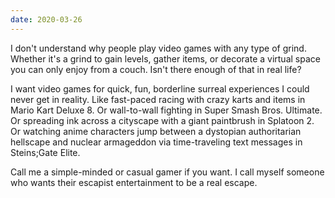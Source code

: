 ```yaml
---
date: 2020-03-26
---
```


I don't understand why people play video games with any type of grind. Whether it's a grind to gain levels, gather items, or decorate a virtual space you can only enjoy from a couch. Isn't there enough of that in real life?

I want video games for quick, fun, borderline surreal experiences I could never get in reality. Like fast-paced racing with crazy karts and items in Mario Kart Deluxe 8. Or wall-to-wall fighting in Super Smash Bros. Ultimate. Or spreading ink across a cityscape with a giant paintbrush in Splatoon 2. Or watching anime characters jump between a dystopian authoritarian hellscape and nuclear armageddon via time-traveling text messages in Steins;Gate Elite.

Call me a simple-minded or casual gamer if you want. I call myself someone who wants their escapist entertainment to be a real escape.
